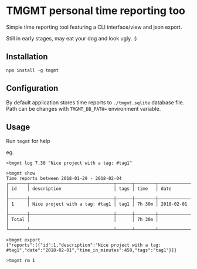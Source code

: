 # TMGMT personal time reporting too

Simple time reporting tool featuring a CLI interface/view and json export.

Still in early stages, may eat your dog and look ugly. :)

## Installation

```
npm install -g tmgmt
```

## Configuration

By default application stores time reports to `./tmgmt.sqlite` database file. Path can be changes with `TMGMT_DB_PATH=` environment variable.

## Usage

Run `tmgmt` for help

eg.

```
>tmgmt log 7,30 "Nice project with a tag: #tag1"

>tmgmt show
Time reports between 2018-01-29 - 2018-02-04
┌───────┬────────────────────────────────┬──────┬────────┬────────────┐
│ id    │ description                    │ tags │ time   │ date       │
├───────┼────────────────────────────────┼──────┼────────┼────────────┤
│ 1     │ Nice project with a tag: #tag1 │ tag1 │ 7h 30m │ 2018-02-01 │
├───────┼────────────────────────────────┼──────┼────────┼────────────┤
│ Total │                                │      │ 7h 30m │            │
└───────┴────────────────────────────────┴──────┴────────┴────────────┘

>tmgmt export
{"reports":[{"id":1,"description":"Nice project with a tag: #tag1","date":"2018-02-01","time_in_minutes":450,"tags":"tag1"}]}

>tmgmt rm 1

```



